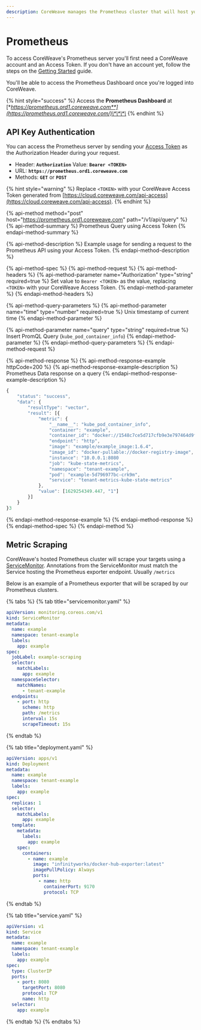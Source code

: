 ```yaml
---
description: CoreWeave manages the Prometheus cluster that will host your metrics.
---
```


# Prometheus

To access CoreWeave's Prometheus server you'll first need a CoreWeave account and an Access Token. If you don't have an account yet, follow the steps on the [Getting Started](../getting-started.md) guide. 

You'll be able to access the Prometheus Dashboard once you're logged into CoreWeave.

{% hint style="success" %}
Access the **Prometheus Dashboard** at [**https://prometheus.ord1.coreweave.com**](https://prometheus.ord1.coreweave.com/)\*\*\*\*
{% endhint %}

## API Key Authentication

You can access the Prometheus server by sending your [Access Token](../getting-started.md#obtain-access-credentials) as the Authorization Header during your request. 

* Header: **`Authorization`** Value: **`Bearer <TOKEN>`**
* URL: **`https://prometheus.ord1.coreweave.com`**
* Methods: **`GET`** or **`POST`**

{% hint style="warning" %}
 Replace `<TOKEN>` with your CoreWeave Access Token generated from [https://cloud.coreweave.com/api-access](https://cloud.coreweave.com/api-access).
{% endhint %}

{% api-method method="post" host="https://prometheus.ord1.coreweave.com" path="/v1/api/query" %}
{% api-method-summary %}
Prometheus Query using Access Token
{% endapi-method-summary %}

{% api-method-description %}
Example usage for sending a request to the Prometheus API using your Access Token.
{% endapi-method-description %}

{% api-method-spec %}
{% api-method-request %}
{% api-method-headers %}
{% api-method-parameter name="Authorization" type="string" required=true %}
Set value to `Bearer <TOKEN>` as the value, replacing `<TOKEN>` with your CoreWeave Access Token.
{% endapi-method-parameter %}
{% endapi-method-headers %}

{% api-method-query-parameters %}
{% api-method-parameter name="time" type="number" required=true %}
Unix timestamp of current time
{% endapi-method-parameter %}

{% api-method-parameter name="query" type="string" required=true %}
Insert PromQL Query \(`kube_pod_container_info`\)
{% endapi-method-parameter %}
{% endapi-method-query-parameters %}
{% endapi-method-request %}

{% api-method-response %}
{% api-method-response-example httpCode=200 %}
{% api-method-response-example-description %}
Prometheus Data response on a query
{% endapi-method-response-example-description %}

```javascript
{
	"status": "success",
	"data": {
		"resultType": "vector",
		"result": [{
			"metric": {
				"__name__": "kube_pod_container_info",
				"container": "example",
				"container_id": "docker://1548c7ce5d717cfb9e3e797464d9fe4fbda0cea6f324fda8b9b64b2f5fd44e2f",
				"endpoint": "http",
				"image": "example/example_image:1.6.4",
				"image_id": "docker-pullable://docker-registry-image",
				"instance": "10.0.0.1:8080
				"job": "kube-state-metrics",
				"namespace": "tenant-example",
				"pod": "example-5d796977bc-crk9m",
				"service": "tenant-metrics-kube-state-metrics"
			},
			"value": [1629254349.447, "1"]
		}]
	}
}3
```
{% endapi-method-response-example %}
{% endapi-method-response %}
{% endapi-method-spec %}
{% endapi-method %}

## Metric Scraping

CoreWeave's hosted Prometheus cluster will scrape your targets using a [ServiceMonitor](https://github.com/prometheus-operator/prometheus-operator/blob/master/Documentation/user-guides/getting-started.md). Annotations from the ServiceMonitor must match the Service hosting the Prometheus exporter endpoint. Usually `/metrics`

Below is an example of a Prometheus exporter that will be scraped by our Prometheus clusters.

{% tabs %}
{% tab title="servicemonitor.yaml" %}
```yaml
apiVersion: monitoring.coreos.com/v1
kind: ServiceMonitor
metadata:
  name: example
  namespace: tenant-example
  labels:
    app: example
spec:
  jobLabel: example-scraping
  selector:
    matchLabels:
      app: example
  namespaceSelector:
    matchNames:
      - tenant-example
  endpoints:
    - port: http
      scheme: http
      path: /metrics
      interval: 15s
      scrapeTimeout: 15s
```
{% endtab %}

{% tab title="deployment.yaml" %}
```yaml
apiVersion: apps/v1
kind: Deployment
metadata:
  name: example
  namespace: tenant-example
  labels:
    app: example
spec:
  replicas: 1
  selector:
    matchLabels:
      app: example
  template:
    metadata:
      labels:
        app: example
    spec:
      containers:
        - name: example
          image: "infinityworks/docker-hub-exporter:latest"
          imagePullPolicy: Always
          ports:
            - name: http
              containerPort: 9170
              protocol: TCP

```
{% endtab %}

{% tab title="service.yaml" %}
```yaml
apiVersion: v1
kind: Service
metadata:
  name: example
  namespace: tenant-example
  labels:
    app: example
spec:
  type: ClusterIP
  ports:
    - port: 8080
      targetPort: 8080
      protocol: TCP
      name: http
  selector:
    app: example

```
{% endtab %}
{% endtabs %}

